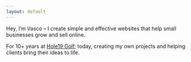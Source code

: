```yaml
---
layout: default
---
```

Hey, I’m Vasco – I create simple and effective websites that help small businesses grow and sell online.

For 10+ years at [Hole19 Golf](www.hole19golf.com); today, creating my own projects and helping clients bring their ideas to life.
